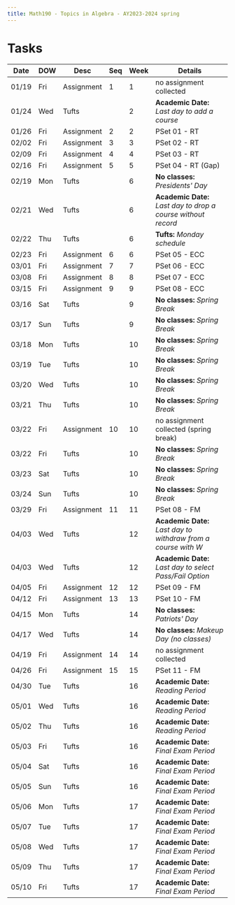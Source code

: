 ```yaml
---
title: Math190 - Topics in Algebra - AY2023-2024 spring
---
```


# **Tasks**
  

  | Date  | DOW | Desc       | Seq | Week | Details                                                        |
  |-------|-----|------------|-----|------|----------------------------------------------------------------|
  | 01/19 | Fri | Assignment | 1   | 1    | no assignment collected                                        |
  | 01/24 | Wed | Tufts      |     | 2    | **Academic Date:** *Last day to add a course*                  |
  | 01/26 | Fri | Assignment | 2   | 2    | PSet 01 - RT                                                   |
  | 02/02 | Fri | Assignment | 3   | 3    | PSet 02 - RT                                                   |
  | 02/09 | Fri | Assignment | 4   | 4    | PSet 03 - RT                                                   |
  | 02/16 | Fri | Assignment | 5   | 5    | PSet 04 - RT (Gap)                                             |
  | 02/19 | Mon | Tufts      |     | 6    | **No classes:** *Presidents' Day*                              |
  | 02/21 | Wed | Tufts      |     | 6    | **Academic Date:** *Last day to drop a course without record*  |
  | 02/22 | Thu | Tufts      |     | 6    | **Tufts:** *Monday schedule*                                   |
  | 02/23 | Fri | Assignment | 6   | 6    | PSet 05 - ECC                                                  |
  | 03/01 | Fri | Assignment | 7   | 7    | PSet 06 - ECC                                                  |
  | 03/08 | Fri | Assignment | 8   | 8    | PSet 07 - ECC                                                  |
  | 03/15 | Fri | Assignment | 9   | 9    | PSet 08 - ECC                                                  |
  | 03/16 | Sat | Tufts      |     | 9    | **No classes:** *Spring Break*                                 |
  | 03/17 | Sun | Tufts      |     | 9    | **No classes:** *Spring Break*                                 |
  | 03/18 | Mon | Tufts      |     | 10   | **No classes:** *Spring Break*                                 |
  | 03/19 | Tue | Tufts      |     | 10   | **No classes:** *Spring Break*                                 |
  | 03/20 | Wed | Tufts      |     | 10   | **No classes:** *Spring Break*                                 |
  | 03/21 | Thu | Tufts      |     | 10   | **No classes:** *Spring Break*                                 |
  | 03/22 | Fri | Assignment | 10  | 10   | no assignment collected (spring break)                         |
  | 03/22 | Fri | Tufts      |     | 10   | **No classes:** *Spring Break*                                 |
  | 03/23 | Sat | Tufts      |     | 10   | **No classes:** *Spring Break*                                 |
  | 03/24 | Sun | Tufts      |     | 10   | **No classes:** *Spring Break*                                 |
  | 03/29 | Fri | Assignment | 11  | 11   | PSet 08 - FM                                                   |
  | 04/03 | Wed | Tufts      |     | 12   | **Academic Date:** *Last day to withdraw from a course with W* |
  | 04/03 | Wed | Tufts      |     | 12   | **Academic Date:** *Last day to select Pass/Fail Option*       |
  | 04/05 | Fri | Assignment | 12  | 12   | PSet 09 - FM                                                   |
  | 04/12 | Fri | Assignment | 13  | 13   | PSet 10 - FM                                                   |
  | 04/15 | Mon | Tufts      |     | 14   | **No classes:** *Patriots' Day*                                |
  | 04/17 | Wed | Tufts      |     | 14   | **No classes:** *Makeup Day (no classes)*                      |
  | 04/19 | Fri | Assignment | 14  | 14   | no assignment collected                                        |
  | 04/26 | Fri | Assignment | 15  | 15   | PSet 11 - FM                                                   |
  | 04/30 | Tue | Tufts      |     | 16   | **Academic Date:** *Reading Period*                            |
  | 05/01 | Wed | Tufts      |     | 16   | **Academic Date:** *Reading Period*                            |
  | 05/02 | Thu | Tufts      |     | 16   | **Academic Date:** *Reading Period*                            |
  | 05/03 | Fri | Tufts      |     | 16   | **Academic Date:** *Final Exam Period*                         |
  | 05/04 | Sat | Tufts      |     | 16   | **Academic Date:** *Final Exam Period*                         |
  | 05/05 | Sun | Tufts      |     | 16   | **Academic Date:** *Final Exam Period*                         |
  | 05/06 | Mon | Tufts      |     | 17   | **Academic Date:** *Final Exam Period*                         |
  | 05/07 | Tue | Tufts      |     | 17   | **Academic Date:** *Final Exam Period*                         |
  | 05/08 | Wed | Tufts      |     | 17   | **Academic Date:** *Final Exam Period*                         |
  | 05/09 | Thu | Tufts      |     | 17   | **Academic Date:** *Final Exam Period*                         |
  | 05/10 | Fri | Tufts      |     | 17   | **Academic Date:** *Final Exam Period*                         |
